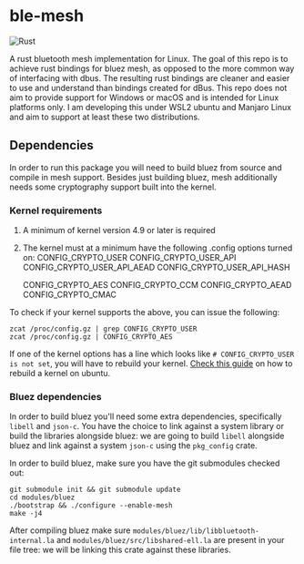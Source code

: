 # ble-mesh
![Rust](https://github.com/mfiumara/ble-mesh/workflows/Rust/badge.svg)

A rust bluetooth mesh implementation for Linux. The goal of this repo is to achieve rust bindings for bluez mesh, as opposed to the more common way of interfacing with dbus. The resulting rust bindings are cleaner and easier to use and understand than bindings created for dBus. This repo does not aim to provide support for Windows or macOS and is intended for Linux platforms only. I am developing this under WSL2 ubuntu and Manjaro Linux and aim to support at least these two distributions.

## Dependencies

In order to run this package you will need to build bluez from source and compile in mesh support. Besides just building bluez, mesh additionally needs some cryptography support built into the kernel.

### Kernel requirements

1. A minimum of kernel version 4.9 or later is required

2. The kernel must at a minimum have the following .config options turned on:
	CONFIG_CRYPTO_USER
	CONFIG_CRYPTO_USER_API
	CONFIG_CRYPTO_USER_API_AEAD
	CONFIG_CRYPTO_USER_API_HASH

	CONFIG_CRYPTO_AES
	CONFIG_CRYPTO_CCM
	CONFIG_CRYPTO_AEAD
	CONFIG_CRYPTO_CMAC

To check if your kernel supports the above, you can issue the following:

```
zcat /proc/config.gz | grep CONFIG_CRYPTO_USER
zcat /proc/config.gz | CONFIG_CRYPTO_AES
```

If one of the kernel options has a line which looks like `# CONFIG_CRYPTO_USER is not set`, you will have to rebuild your kernel. [Check this guide](https://www.maketecheasier.com/build-custom-kernel-ubuntu/) on how to rebuild a kernel on ubuntu.

### Bluez dependencies

In order to build bluez you'll need some extra dependencies, specifically `libell` and `json-c`. You have the choice to link against a system library or build the libraries alongside bluez: we are going to build `libell` alongside bluez and link against a system `json-c` using the `pkg_config` crate.

In order to build bluez, make sure you have the git submodules checked out:
```
git submodule init && git submodule update
cd modules/bluez
./bootstrap && ./configure --enable-mesh
make -j4
```

After compiling bluez make sure `modules/bluez/lib/libbluetooth-internal.la` and `modules/bluez/src/libshared-ell.la` are present in your file tree: we will be linking this crate against these libraries.


